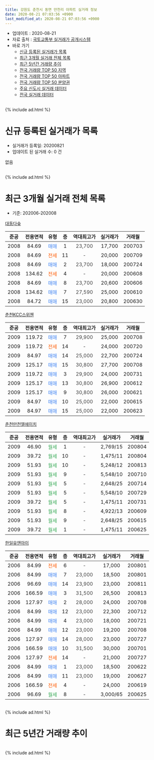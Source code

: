 ```yaml
---
title: 강원도 춘천시 동면 만천리 아파트 실거래 정보
date: 2020-08-21 07:03:56 +0900
last_modified_at: 2020-08-21 07:03:56 +0900
---
```


* 업데이트 : 2020-08-21
* 자료 출처 : [국토교통부 실거래가 공개시스템](http://rt.molit.go.kr)
* 바로 가기
    * [신규 등록된 실거래가 목록](#신규-등록된-실거래가-목록)
    * [최근 3개월 실거래 전체 목록](#최근-3개월-실거래-전체-목록)
    * [최근 5년간 거래량 추이](#최근-5년간-거래량-추이)
    * [전국 거래량 TOP 50 지역](https://inasie.github.io/apt-trade-info/최근-3개월-전국에서-가장-거래가-많이-발생한-지역)
    * [전국 거래량 TOP 50 아파트](https://inasie.github.io/apt-trade-info/최근-3개월-전국에서-가장-거래가-많이-발생한-아파트)
    * [전국 거래량 TOP 50 분양권](https://inasie.github.io/apt-trade-info/최근-3개월-전국에서-가장-거래가-많이-발생한-분양권)
    * [주요 신도시 실거래 데이터](https://inasie.github.io/apt-trade-info/주요-신도시)
    * [전국 실거래 데이터](https://inasie.github.io/apt-trade-info/전국)
<br>
{% include ad.html %}
<br>

# 신규 등록된 실거래가 목록
* 실거래가 등록일: 20200821
* 업데이트 된 실거래 수: 0 건

없음

<br>
{% include ad.html %}
<br>

# 최근 3개월 실거래 전체 목록
* 기준: 202006-202008


[대동다숲](https://search.naver.com/search.naver?query=%EA%B0%95%EC%9B%90%EB%8F%84+%EC%B6%98%EC%B2%9C%EC%8B%9C+%EB%8F%99%EB%A9%B4+%EB%A7%8C%EC%B2%9C%EB%A6%AC+%EB%8C%80%EB%8F%99%EB%8B%A4%EC%88%B2)

|준공|전용면적|유형|층|역대최고가|실거래가|거래월|
|:---:|:---:|:---:|:---:|:---:|:---:|:---:|
|2008|84.69|<span style="color:#4285f3">매매</span>|1|<span style="color:#444444">23,700</span>|17,700|200703|
|2008|84.69|<span style="color:#ff5a00">전세</span>|11|<span style="color:#444444">-</span>|20,000|200709|
|2008|84.69|<span style="color:#4285f3">매매</span>|2|<span style="color:#444444">23,700</span>|18,000|200724|
|2008|134.62|<span style="color:#ff5a00">전세</span>|4|<span style="color:#444444">-</span>|20,000|200608|
|2008|84.69|<span style="color:#4285f3">매매</span>|8|<span style="color:#444444">23,700</span>|20,600|200606|
|2008|134.62|<span style="color:#4285f3">매매</span>|7|<span style="color:#444444">27,590</span>|25,000|200610|
|2008|84.72|<span style="color:#4285f3">매매</span>|15|<span style="color:#444444">23,000</span>|20,800|200630|

[춘천KCC스위첸](https://search.naver.com/search.naver?query=%EA%B0%95%EC%9B%90%EB%8F%84+%EC%B6%98%EC%B2%9C%EC%8B%9C+%EB%8F%99%EB%A9%B4+%EB%A7%8C%EC%B2%9C%EB%A6%AC+%EC%B6%98%EC%B2%9CKCC%EC%8A%A4%EC%9C%84%EC%B2%B8)

|준공|전용면적|유형|층|역대최고가|실거래가|거래월|
|:---:|:---:|:---:|:---:|:---:|:---:|:---:|
|2009|119.72|<span style="color:#4285f3">매매</span>|7|<span style="color:#444444">29,900</span>|25,000|200708|
|2009|119.72|<span style="color:#ff5a00">전세</span>|14|<span style="color:#444444">-</span>|24,000|200720|
|2009|84.97|<span style="color:#4285f3">매매</span>|14|<span style="color:#444444">25,000</span>|22,700|200724|
|2009|125.17|<span style="color:#4285f3">매매</span>|15|<span style="color:#444444">30,800</span>|27,700|200708|
|2009|119.72|<span style="color:#4285f3">매매</span>|3|<span style="color:#444444">29,900</span>|24,000|200731|
|2009|125.17|<span style="color:#4285f3">매매</span>|13|<span style="color:#444444">30,800</span>|26,900|200612|
|2009|125.17|<span style="color:#4285f3">매매</span>|9|<span style="color:#444444">30,800</span>|26,000|200621|
|2009|84.97|<span style="color:#4285f3">매매</span>|10|<span style="color:#444444">25,000</span>|22,000|200615|
|2009|84.97|<span style="color:#4285f3">매매</span>|15|<span style="color:#444444">25,000</span>|22,000|200623|

[춘천만천엘에이치](https://search.naver.com/search.naver?query=%EA%B0%95%EC%9B%90%EB%8F%84+%EC%B6%98%EC%B2%9C%EC%8B%9C+%EB%8F%99%EB%A9%B4+%EB%A7%8C%EC%B2%9C%EB%A6%AC+%EC%B6%98%EC%B2%9C%EB%A7%8C%EC%B2%9C%EC%97%98%EC%97%90%EC%9D%B4%EC%B9%98)

|준공|전용면적|유형|층|역대최고가|실거래가|거래월|
|:---:|:---:|:---:|:---:|:---:|:---:|:---:|
|2009|46.90|<span style="color:#34a853">월세</span>|1|<span style="color:#444444">-</span>|2,769/15|200804|
|2009|39.72|<span style="color:#34a853">월세</span>|10|<span style="color:#444444">-</span>|1,475/11|200804|
|2009|51.93|<span style="color:#34a853">월세</span>|10|<span style="color:#444444">-</span>|5,248/12|200813|
|2009|51.93|<span style="color:#34a853">월세</span>|9|<span style="color:#444444">-</span>|5,548/10|200710|
|2009|51.93|<span style="color:#34a853">월세</span>|5|<span style="color:#444444">-</span>|2,648/25|200714|
|2009|51.93|<span style="color:#34a853">월세</span>|5|<span style="color:#444444">-</span>|5,548/10|200729|
|2009|39.72|<span style="color:#34a853">월세</span>|5|<span style="color:#444444">-</span>|1,475/11|200731|
|2009|51.93|<span style="color:#34a853">월세</span>|8|<span style="color:#444444">-</span>|4,922/13|200609|
|2009|51.93|<span style="color:#34a853">월세</span>|9|<span style="color:#444444">-</span>|2,648/25|200615|
|2009|39.72|<span style="color:#34a853">월세</span>|1|<span style="color:#444444">-</span>|1,475/11|200625|

[한일유앤아이](https://search.naver.com/search.naver?query=%EA%B0%95%EC%9B%90%EB%8F%84+%EC%B6%98%EC%B2%9C%EC%8B%9C+%EB%8F%99%EB%A9%B4+%EB%A7%8C%EC%B2%9C%EB%A6%AC+%ED%95%9C%EC%9D%BC%EC%9C%A0%EC%95%A4%EC%95%84%EC%9D%B4)

|준공|전용면적|유형|층|역대최고가|실거래가|거래월|
|:---:|:---:|:---:|:---:|:---:|:---:|:---:|
|2006|84.99|<span style="color:#ff5a00">전세</span>|6|<span style="color:#444444">-</span>|17,000|200801|
|2006|84.99|<span style="color:#4285f3">매매</span>|7|<span style="color:#444444">23,000</span>|18,500|200801|
|2006|96.69|<span style="color:#4285f3">매매</span>|14|<span style="color:#444444">23,900</span>|23,000|200811|
|2006|166.59|<span style="color:#4285f3">매매</span>|3|<span style="color:#444444">31,500</span>|26,500|200813|
|2006|127.97|<span style="color:#4285f3">매매</span>|2|<span style="color:#444444">28,000</span>|24,000|200708|
|2006|84.99|<span style="color:#4285f3">매매</span>|12|<span style="color:#444444">23,000</span>|22,300|200712|
|2006|84.99|<span style="color:#4285f3">매매</span>|4|<span style="color:#444444">23,000</span>|18,000|200721|
|2006|84.99|<span style="color:#4285f3">매매</span>|12|<span style="color:#444444">23,000</span>|19,200|200708|
|2006|127.97|<span style="color:#4285f3">매매</span>|14|<span style="color:#444444">28,000</span>|23,000|200727|
|2006|166.59|<span style="color:#4285f3">매매</span>|10|<span style="color:#444444">31,500</span>|30,000|200701|
|2006|127.97|<span style="color:#ff5a00">전세</span>|14|<span style="color:#444444">-</span>|21,000|200727|
|2006|84.99|<span style="color:#4285f3">매매</span>|1|<span style="color:#444444">23,000</span>|18,500|200622|
|2006|84.99|<span style="color:#4285f3">매매</span>|11|<span style="color:#444444">23,000</span>|19,000|200627|
|2006|166.59|<span style="color:#ff5a00">전세</span>|4|<span style="color:#444444">-</span>|24,000|200619|
|2006|96.69|<span style="color:#34a853">월세</span>|8|<span style="color:#444444">-</span>|3,000/65|200625|


<br>
{% include ad.html %}
<br>

# 최근 5년간 거래량 추이


<div style="width:100%;">
    <canvas id="deal_progress" height="200"></canvas>
</div>

<script>
new Chart(document.getElementById("deal_progress"), {
    type: 'line',
    data: {
        labels: ['201508','201509','201510','201511','201512','201601','201602','201603','201604','201605','201606','201607','201608','201609','201610','201611','201612','201701','201702','201703','201704','201705','201706','201707','201708','201709','201710','201711','201712','201801','201802','201803','201804','201805','201806','201807','201808','201809','201810','201811','201812','201901','201902','201903','201904','201905','201906','201907','201908','201909','201910','201911','201912','202001','202002','202003','202004','202005','202006','202007','202008'],
        datasets: [{
            label: '매매',
            pointRadius: 1,
            data: [10, 13, 10, 10, 13, 5, 8, 11, 15, 6, 19, 14, 4, 16, 5, 8, 5, 5, 9, 6, 6, 9, 8, 5, 7, 7, 8, 4, 0, 3, 2, 6, 2, 5, 4, 1, 4, 2, 5, 3, 2, 1, 3, 4, 5, 3, 1, 2, 6, 2, 8, 2, 6, 7, 6, 2, 7, 6, 9, 12, 3],
            borderColor: "rgba(255, 201, 14, 1)",
            backgroundColor: "rgba(255, 201, 14, 0.5)",
            fill: false,
            lineTension: 0
        },{
            label: '전월세',
            pointRadius: 1,
            data: [5, 4, 1, 27, 10, 13, 8, 8, 8, 9, 2, 1, 3, 1, 5, 5, 4, 4, 4, 2, 6, 2, 6, 4, 3, 3, 8, 26, 3, 14, 7, 10, 11, 5, 5, 8, 9, 3, 3, 8, 2, 7, 5, 2, 5, 4, 0, 2, 9, 4, 8, 21, 5, 12, 4, 8, 7, 3, 6, 7, 4],
            borderColor: "rgba(0, 141, 185, 1)",
            backgroundColor: "rgba(0, 141, 185, 0.5)",
            fill: false,
            lineTension: 0
        }
        ]
    },
    options: {
        responsive: true,
        title: {
            display: false
        },
        tooltips: {
            mode: 'index',
            intersect: false
        },
        hover: {
            mode: 'nearest',
            intersect: true
        },
        scales: {
            xAxes: [{
                display: true,
                scaleLabel: {
                    display: true,
                    labelString: '년/월'
                }
            }],
            yAxes: [{
                display: true,
                ticks: {
                    suggestedMin: 0,
                },
                scaleLabel: {
                    display: true,
                    labelString: '실거래 수'
                }
            }]
        }
    }
});

</script>


<br>
{% include ad.html %}
<br>

